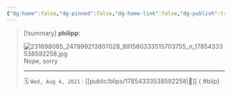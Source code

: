 ```yaml
---
{"dg-home":false,"dg-pinned":false,"dg-home-link":false,"dg-publish":true,"type":"blip","disabled rules":["yaml-title","yaml-title-alias","file-name-heading"],"title":"philipp on instagram @ 2021-08-04","created-date":"2021-08-04T12:00:00","updated-date":"2025-05-02T17:43:07","dg-path":"blips/17854333538592258.md","permalink":"/blips/17854333538592258/","dgPassFrontmatter":true}
---
```


> [!summary] **philipp**:
>
> ![231698085_247999213807028_891560333515703755_n_17854333538592258.jpg](/img/user/attachments/231698085_247999213807028_891560333515703755_n_17854333538592258.jpg)
> Nope, sorry
> - - -
>
> 🗓️ `Wed, Aug 4, 2021` · [[public/blips/17854333538592258\|🔗]]
{ #blip}

